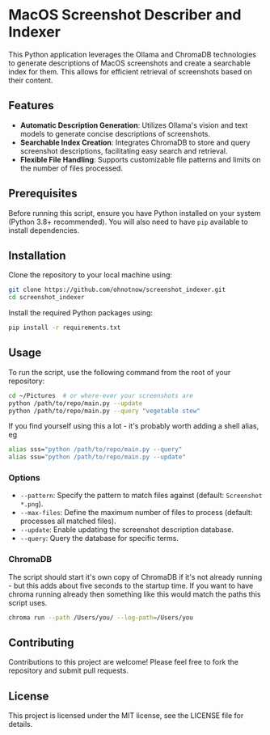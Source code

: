 # MacOS Screenshot Describer and Indexer

This Python application leverages the Ollama and ChromaDB technologies to generate descriptions of MacOS screenshots and create a searchable index for them. This allows for efficient retrieval of screenshots based on their content.

## Features

- **Automatic Description Generation**: Utilizes Ollama's vision and text models to generate concise descriptions of screenshots.
- **Searchable Index Creation**: Integrates ChromaDB to store and query screenshot descriptions, facilitating easy search and retrieval.
- **Flexible File Handling**: Supports customizable file patterns and limits on the number of files processed.

## Prerequisites

Before running this script, ensure you have Python installed on your system (Python 3.8+ recommended). You will also need to have `pip` available to install dependencies.

## Installation

Clone the repository to your local machine using:

```bash
git clone https://github.com/ohnotnow/screenshot_indexer.git
cd screenshot_indexer
```

Install the required Python packages using:

```bash
pip install -r requirements.txt
```

## Usage

To run the script, use the following command from the root of your repository:

```bash
cd ~/Pictures  # or where-ever your screenshots are
python /path/to/repo/main.py --update
python /path/to/repo/main.py --query "vegetable stew"
```

If you find yourself using this a lot - it's probably worth adding a shell alias, eg

```sh
alias sss="python /path/to/repo/main.py --query"
alias ssu="python /path/to/repo/main.py --update"
```

### Options

- `--pattern`: Specify the pattern to match files against (default: `Screenshot *.png`).
- `--max-files`: Define the maximum number of files to process (default: processes all matched files).
- `--update`: Enable updating the screenshot description database.
- `--query`: Query the database for specific terms.

### ChromaDB

The script should start it's own copy of ChromaDB if it's not already running - but this adds about five
seconds to the startup time.  If you want to have chroma running already then something like this would
match the paths this script uses.

```sh
chroma run --path /Users/you/ --log-path=/Users/you
```

## Contributing

Contributions to this project are welcome! Please feel free to fork the repository and submit pull requests.

## License

This project is licensed under the MIT license, see the LICENSE file for details.
